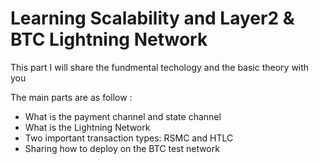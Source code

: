 # Learning Scalability and Layer2 & BTC Lightning Network

This part I will share the fundmental techology and the basic theory with you

The main parts are as follow :
- What is the payment channel and state channel
- What is the Lightning Network
- Two important transaction types: RSMC and HTLC
- Sharing how to deploy on the BTC test network
